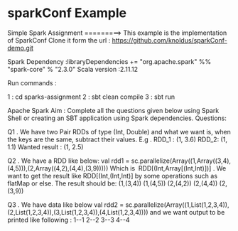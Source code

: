 # sparkConf Example

Simple Spark Assignment =========>
This example is the implementation of SparkConf
Clone it form the url : https://github.com/knoldus/sparkConf-demo.git

Spark Dependency :libraryDependencies += "org.apache.spark" %% "spark-core" % "2.3.0"
Scala version :2.11.12

Run commands :

1 : cd sparks-assignment
2 : sbt clean compile
3 : sbt run


Apache Spark
Aim​ :
Complete all the questions given below using Spark Shell or creating an SBT application using
Spark dependencies.
Questions​ :


Q1​​ . We have two Pair RDDs of type (Int, Double) and what we want is, when the keys are the
same, subtract their values.
E.g​ .
RDD_1 : (1, 3.6)
RDD_2: (1, 1.1)
Wanted result​ : (1, 2.5)


Q2​ . We have a RDD like below:
val rdd1 = sc.parallelize(Array((1,Array((3,4),(4,5))),(2,Array((4,2),(4,4),(3,9)))))
Which is ​ RDD[(Int,Array[(Int,Int)])]​ . We want to get the result like ​ RDD[(Int,(Int,Int)]​ by some
operations such as flatMap or else. The result should be:
(1,(3,4))
(1,(4,5))
(2,(4,2))
(2,(4,4))
(2,(3,9))


Q3​ . We have data like below
val rdd2 = sc.parallelize(Array((1,List(1,2,3,4)),(2,List(1,2,3,4)),(3,List(1,2,3,4)),(4,List(1,2,3,4))))
and we want output to be printed like following :
1--1
2--2
3--3
4--4

